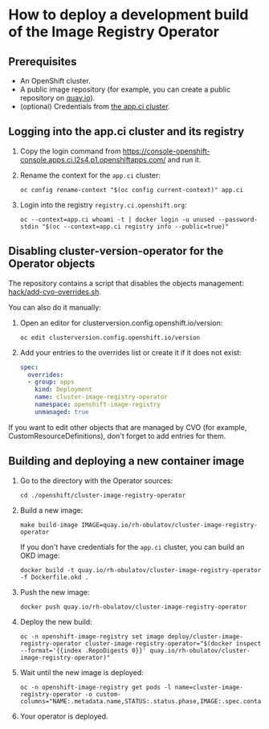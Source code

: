 # How to deploy a development build of the Image Registry Operator

## Prerequisites

 * An OpenShift cluster.
 * A public image repository (for example, you can create a public repository on [quay.io](https://quay.io/)).
 * (optional) Credentials from [the app.ci cluster](https://console-openshift-console.apps.ci.l2s4.p1.openshiftapps.com/).

## Logging into the app.ci cluster and its registry

1. Copy the login command from <https://console-openshift-console.apps.ci.l2s4.p1.openshiftapps.com/> and run it.
2. Rename the context for the `app.ci` cluster:

    ```
    oc config rename-context "$(oc config current-context)" app.ci
    ```

3. Login into the registry `registry.ci.openshift.org`:

    ```
    oc --context=app.ci whoami -t | docker login -u unused --password-stdin "$(oc --context=app.ci registry info --public=true)"
    ```

## Disabling cluster-version-operator for the Operator objects

The repository contains a script that disables the objects management: [hack/add-cvo-overrides.sh](../hack/add-cvo-overrides.sh).

You can also do it manually:

1. Open an editor for clusterversion.config.openshift.io/version:

    ```
    oc edit clusterversion.config.openshift.io/version
    ```

2. Add your entries to the overrides list or create it if it does not exist:

    ```yaml
    spec:
      overrides:
      - group: apps
        kind: Deployment
        name: cluster-image-registry-operator
        namespace: openshift-image-registry
        unmanaged: true
    ```

If you want to edit other objects that are managed by CVO (for example, CustomResourceDefinitions), don't forget to add entries for them.

## Building and deploying a new container image

1. Go to the directory with the Operator sources:

    ```
    cd ./openshift/cluster-image-registry-operator
    ```

2. Build a new image:

    ```
    make build-image IMAGE=quay.io/rh-obulatov/cluster-image-registry-operator
    ```

    If you don't have credentials for the `app.ci` cluster, you can build an OKD image:

    ```
    docker build -t quay.io/rh-obulatov/cluster-image-registry-operator -f Dockerfile.okd .
    ```

3. Push the new image:

    ```
    docker push quay.io/rh-obulatov/cluster-image-registry-operator
    ```

4. Deploy the new build:

    ```
    oc -n openshift-image-registry set image deploy/cluster-image-registry-operator cluster-image-registry-operator="$(docker inspect --format='{{index .RepoDigests 0}}' quay.io/rh-obulatov/cluster-image-registry-operator)"
    ```

5. Wait until the new image is deployed:

    ```
    oc -n openshift-image-registry get pods -l name=cluster-image-registry-operator -o custom-columns="NAME:.metadata.name,STATUS:.status.phase,IMAGE:.spec.containers[0].image"
    ```

6. Your operator is deployed.
